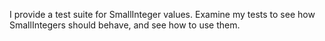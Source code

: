 I provide a test suite for SmallInteger values. Examine my tests to see how SmallIntegers should behave, and see how to use them.